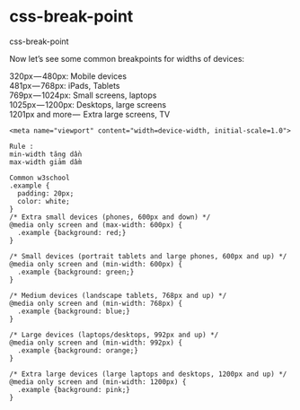 # css-break-point
css-break-point

Now let’s see some common breakpoints for widths of devices:  

320px — 480px: Mobile devices  
481px — 768px: iPads, Tablets  
769px — 1024px: Small screens, laptops  
1025px — 1200px: Desktops, large screens  
1201px and more —  Extra large screens, TV    
```
<meta name="viewport" content="width=device-width, initial-scale=1.0">
```

```
Rule : 
min-width tăng dần
max-width giảm dầm 
```

```
Common w3school
.example {
  padding: 20px;
  color: white;
}
/* Extra small devices (phones, 600px and down) */
@media only screen and (max-width: 600px) {
  .example {background: red;}
}

/* Small devices (portrait tablets and large phones, 600px and up) */
@media only screen and (min-width: 600px) {
  .example {background: green;}
}

/* Medium devices (landscape tablets, 768px and up) */
@media only screen and (min-width: 768px) {
  .example {background: blue;}
} 

/* Large devices (laptops/desktops, 992px and up) */
@media only screen and (min-width: 992px) {
  .example {background: orange;}
} 

/* Extra large devices (large laptops and desktops, 1200px and up) */
@media only screen and (min-width: 1200px) {
  .example {background: pink;}
}
```
